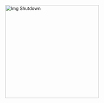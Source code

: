 <img width="299" alt="Img Shutdown" src="https://github.com/georgeklangat/Shutdown-Command-line/assets/114151185/3cba022d-37ec-40f8-8063-cd18a963018a">
